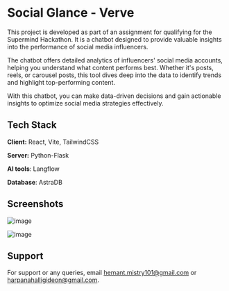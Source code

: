 
# Social Glance - Verve

This project is developed as part of an assignment for qualifying for the Supermind Hackathon. It is a chatbot designed to provide valuable insights into the performance of social media influencers.

The chatbot offers detailed analytics of influencers' social media accounts, helping you understand what content performs best. Whether it's posts, reels, or carousel posts, this tool dives deep into the data to identify trends and highlight top-performing content.

With this chatbot, you can make data-driven decisions and gain actionable insights to optimize social media strategies effectively.


## Tech Stack

**Client:** React, Vite, TailwindCSS

**Server:** Python-Flask

**AI tools**: Langflow

**Database**: AstraDB

## Screenshots

![image](https://github.com/user-attachments/assets/d6d31e4a-7484-4adb-b4f0-17341651fee0)

![image](https://github.com/user-attachments/assets/914c2fab-d501-45ba-87f3-1f15e3da89ed)


## Support

For support or any queries, email hemant.mistry101@gmail.com or harpanahalligideon@gmail.com.

